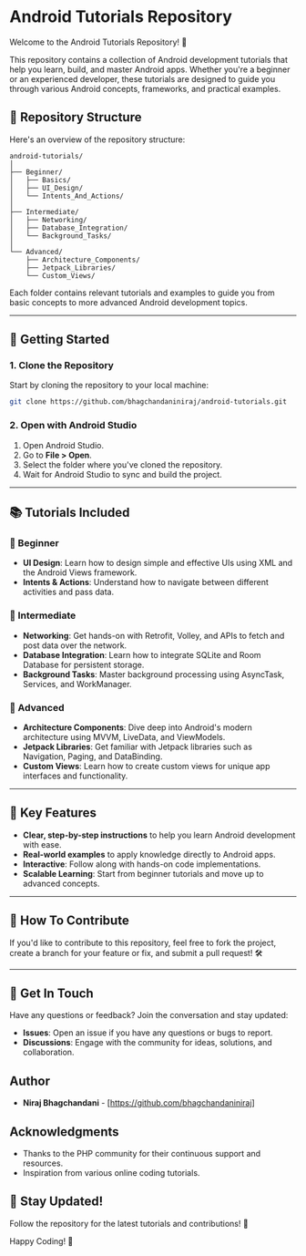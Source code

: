 # Android Tutorials Repository

Welcome to the Android Tutorials Repository! 🚀

This repository contains a collection of Android development tutorials that help you learn, build, and master Android apps. Whether you're a beginner or an experienced developer, these tutorials are designed to guide you through various Android concepts, frameworks, and practical examples.

## 📂 Repository Structure

Here's an overview of the repository structure:

```
android-tutorials/
│
├── Beginner/
│   ├── Basics/
│   ├── UI_Design/
│   └── Intents_And_Actions/
│
├── Intermediate/
│   ├── Networking/
│   ├── Database_Integration/
│   └── Background_Tasks/
│
└── Advanced/
    ├── Architecture_Components/
    ├── Jetpack_Libraries/
    └── Custom_Views/
```

Each folder contains relevant tutorials and examples to guide you from basic concepts to more advanced Android development topics.

---

## 🚀 Getting Started

### 1. Clone the Repository

Start by cloning the repository to your local machine:

```bash
git clone https://github.com/bhagchandaniniraj/android-tutorials.git
```

### 2. Open with Android Studio

1. Open Android Studio.
2. Go to **File > Open**.
3. Select the folder where you've cloned the repository.
4. Wait for Android Studio to sync and build the project.

---

## 📚 Tutorials Included

### 🔹 Beginner

- **UI Design**: Learn how to design simple and effective UIs using XML and the Android Views framework.
- **Intents & Actions**: Understand how to navigate between different activities and pass data.

### 🔸 Intermediate

- **Networking**: Get hands-on with Retrofit, Volley, and APIs to fetch and post data over the network.
- **Database Integration**: Learn how to integrate SQLite and Room Database for persistent storage.
- **Background Tasks**: Master background processing using AsyncTask, Services, and WorkManager.

### 🔹 Advanced

- **Architecture Components**: Dive deep into Android's modern architecture using MVVM, LiveData, and ViewModels.
- **Jetpack Libraries**: Get familiar with Jetpack libraries such as Navigation, Paging, and DataBinding.
- **Custom Views**: Learn how to create custom views for unique app interfaces and functionality.

---

## 🎯 Key Features

- **Clear, step-by-step instructions** to help you learn Android development with ease.
- **Real-world examples** to apply knowledge directly to Android apps.
- **Interactive**: Follow along with hands-on code implementations.
- **Scalable Learning**: Start from beginner tutorials and move up to advanced concepts.

---

## 📱 How To Contribute

If you'd like to contribute to this repository, feel free to fork the project, create a branch for your feature or fix, and submit a pull request! 🛠️

---

## 💬 Get In Touch

Have any questions or feedback? Join the conversation and stay updated:

- **Issues**: Open an issue if you have any questions or bugs to report.
- **Discussions**: Engage with the community for ideas, solutions, and collaboration.

## Author

- **Niraj Bhagchandani** - [https://github.com/bhagchandaniniraj]


## Acknowledgments

- Thanks to the PHP community for their continuous support and resources.
- Inspiration from various online coding tutorials.
  

## 🌟 Stay Updated!

Follow the repository for the latest tutorials and contributions! 🚀

Happy Coding! 🎉

